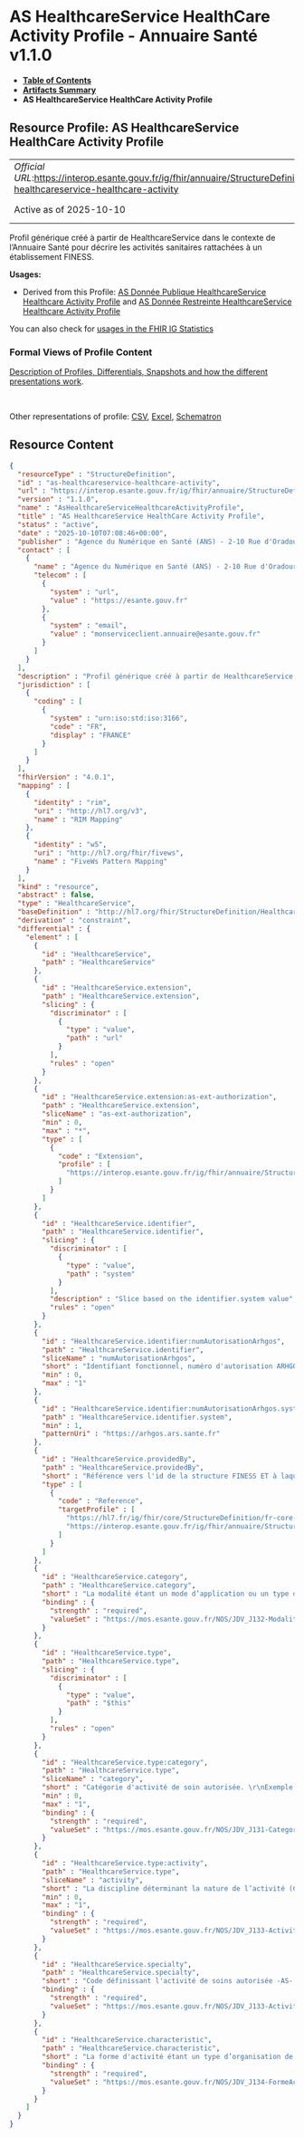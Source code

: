 # AS HealthcareService HealthCare Activity Profile - Annuaire Santé v1.1.0

* [**Table of Contents**](toc.md)
* [**Artifacts Summary**](artifacts.md)
* **AS HealthcareService HealthCare Activity Profile**

## Resource Profile: AS HealthcareService HealthCare Activity Profile 

| | |
| :--- | :--- |
| *Official URL*:https://interop.esante.gouv.fr/ig/fhir/annuaire/StructureDefinition/as-healthcareservice-healthcare-activity | *Version*:1.1.0 |
| Active as of 2025-10-10 | *Computable Name*:AsHealthcareServiceHealthcareActivityProfile |

 
Profil générique créé à partir de HealthcareService dans le contexte de l’Annuaire Santé pour décrire les activités sanitaires rattachées à un établissement FINESS. 

**Usages:**

* Derived from this Profile: [AS Donnée Publique HealthcareService Healthcare Activity Profile](StructureDefinition-as-dp-healthcareservice-healthcare-activity.md) and [AS Donnée Restreinte HealthcareService Healthcare Activity Profile](StructureDefinition-as-dr-healthcareservice-healthcare-activity.md)

You can also check for [usages in the FHIR IG Statistics](https://packages2.fhir.org/xig/ans.fhir.fr.annuaire|current/StructureDefinition/as-healthcareservice-healthcare-activity)

### Formal Views of Profile Content

 [Description of Profiles, Differentials, Snapshots and how the different presentations work](http://build.fhir.org/ig/FHIR/ig-guidance/readingIgs.html#structure-definitions). 

 

Other representations of profile: [CSV](StructureDefinition-as-healthcareservice-healthcare-activity.csv), [Excel](StructureDefinition-as-healthcareservice-healthcare-activity.xlsx), [Schematron](StructureDefinition-as-healthcareservice-healthcare-activity.sch) 



## Resource Content

```json
{
  "resourceType" : "StructureDefinition",
  "id" : "as-healthcareservice-healthcare-activity",
  "url" : "https://interop.esante.gouv.fr/ig/fhir/annuaire/StructureDefinition/as-healthcareservice-healthcare-activity",
  "version" : "1.1.0",
  "name" : "AsHealthcareServiceHealthcareActivityProfile",
  "title" : "AS HealthcareService HealthCare Activity Profile",
  "status" : "active",
  "date" : "2025-10-10T07:08:46+00:00",
  "publisher" : "Agence du Numérique en Santé (ANS) - 2-10 Rue d'Oradour-sur-Glane, 75015 Paris",
  "contact" : [
    {
      "name" : "Agence du Numérique en Santé (ANS) - 2-10 Rue d'Oradour-sur-Glane, 75015 Paris",
      "telecom" : [
        {
          "system" : "url",
          "value" : "https://esante.gouv.fr"
        },
        {
          "system" : "email",
          "value" : "monserviceclient.annuaire@esante.gouv.fr"
        }
      ]
    }
  ],
  "description" : "Profil générique créé à partir de HealthcareService dans le contexte de l'Annuaire Santé pour décrire les activités sanitaires rattachées à un établissement FINESS.",
  "jurisdiction" : [
    {
      "coding" : [
        {
          "system" : "urn:iso:std:iso:3166",
          "code" : "FR",
          "display" : "FRANCE"
        }
      ]
    }
  ],
  "fhirVersion" : "4.0.1",
  "mapping" : [
    {
      "identity" : "rim",
      "uri" : "http://hl7.org/v3",
      "name" : "RIM Mapping"
    },
    {
      "identity" : "w5",
      "uri" : "http://hl7.org/fhir/fivews",
      "name" : "FiveWs Pattern Mapping"
    }
  ],
  "kind" : "resource",
  "abstract" : false,
  "type" : "HealthcareService",
  "baseDefinition" : "http://hl7.org/fhir/StructureDefinition/HealthcareService",
  "derivation" : "constraint",
  "differential" : {
    "element" : [
      {
        "id" : "HealthcareService",
        "path" : "HealthcareService"
      },
      {
        "id" : "HealthcareService.extension",
        "path" : "HealthcareService.extension",
        "slicing" : {
          "discriminator" : [
            {
              "type" : "value",
              "path" : "url"
            }
          ],
          "rules" : "open"
        }
      },
      {
        "id" : "HealthcareService.extension:as-ext-authorization",
        "path" : "HealthcareService.extension",
        "sliceName" : "as-ext-authorization",
        "min" : 0,
        "max" : "*",
        "type" : [
          {
            "code" : "Extension",
            "profile" : [
              "https://interop.esante.gouv.fr/ig/fhir/annuaire/StructureDefinition/as-ext-authorization"
            ]
          }
        ]
      },
      {
        "id" : "HealthcareService.identifier",
        "path" : "HealthcareService.identifier",
        "slicing" : {
          "discriminator" : [
            {
              "type" : "value",
              "path" : "system"
            }
          ],
          "description" : "Slice based on the identifier.system value",
          "rules" : "open"
        }
      },
      {
        "id" : "HealthcareService.identifier:numAutorisationArhgos",
        "path" : "HealthcareService.identifier",
        "sliceName" : "numAutorisationArhgos",
        "short" : "Identifiant fonctionnel, numéro d'autorisation ARHGOS (numeroAutorisationARHGOS).",
        "min" : 0,
        "max" : "1"
      },
      {
        "id" : "HealthcareService.identifier:numAutorisationArhgos.system",
        "path" : "HealthcareService.identifier.system",
        "min" : 1,
        "patternUri" : "https://arhgos.ars.sante.fr"
      },
      {
        "id" : "HealthcareService.providedBy",
        "path" : "HealthcareService.providedBy",
        "short" : "Référence vers l'id de la structure FINESS ET à laquelle est rattachée cette activité sanitaire (idNat_Struct).",
        "type" : [
          {
            "code" : "Reference",
            "targetProfile" : [
              "https://hl7.fr/ig/fhir/core/StructureDefinition/fr-core-organization",
              "https://interop.esante.gouv.fr/ig/fhir/annuaire/StructureDefinition/as-organization"
            ]
          }
        ]
      },
      {
        "id" : "HealthcareService.category",
        "path" : "HealthcareService.category",
        "short" : "La modalité étant un mode d’application ou un type de soin prévu par les textes réglementaires encadrant chaque activité de soins (modalite).",
        "binding" : {
          "strength" : "required",
          "valueSet" : "https://mos.esante.gouv.fr/NOS/JDV_J132-ModaliteActivite-RASS/FHIR/JDV-J132-ModaliteActivite-RASS"
        }
      },
      {
        "id" : "HealthcareService.type",
        "path" : "HealthcareService.type",
        "slicing" : {
          "discriminator" : [
            {
              "type" : "value",
              "path" : "$this"
            }
          ],
          "rules" : "open"
        }
      },
      {
        "id" : "HealthcareService.type:category",
        "path" : "HealthcareService.type",
        "sliceName" : "category",
        "short" : "Catégorie d'activité de soin autorisée. \r\nExemple : Activités de soins Soumises à Reconnaissance contractuelle",
        "min" : 0,
        "max" : "1",
        "binding" : {
          "strength" : "required",
          "valueSet" : "https://mos.esante.gouv.fr/NOS/JDV_J131-CategorieActiviteSanitaireRegulee-RASS/FHIR/JDV-J131-CategorieActiviteSanitaireRegulee-RASS"
        }
      },
      {
        "id" : "HealthcareService.type:activity",
        "path" : "HealthcareService.type",
        "sliceName" : "activity",
        "short" : "La discipline déterminant la nature de l’activité (CODE_ACT_SOIN).",
        "min" : 0,
        "max" : "1",
        "binding" : {
          "strength" : "required",
          "valueSet" : "https://mos.esante.gouv.fr/NOS/JDV_J133-ActiviteSanitaireRegulee-RASS/FHIR/JDV-J133-ActiviteSanitaireRegulee-RASS"
        }
      },
      {
        "id" : "HealthcareService.specialty",
        "path" : "HealthcareService.specialty",
        "short" : "Code définissant l'activité de soins autorisée -AS- (article L.6122-1 du CSP), \r\nla liste des activités de soins soumises à autorisation est fixée par décret en Conseil d'Etat (article L.6122-25 du CSP).\nactivite",
        "binding" : {
          "strength" : "required",
          "valueSet" : "https://mos.esante.gouv.fr/NOS/JDV_J133-ActiviteSanitaireRegulee-RASS/FHIR/JDV-J133-ActiviteSanitaireRegulee-RASS"
        }
      },
      {
        "id" : "HealthcareService.characteristic",
        "path" : "HealthcareService.characteristic",
        "short" : "La forme d'activité étant un type d’organisation de prise en charge (forme).",
        "binding" : {
          "strength" : "required",
          "valueSet" : "https://mos.esante.gouv.fr/NOS/JDV_J134-FormeActivite-RASS/FHIR/JDV-J134-FormeActivite-RASS"
        }
      }
    ]
  }
}

```
